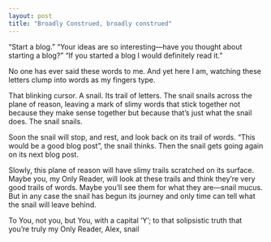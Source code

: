 ```yaml
---
layout: post
title: "Broadly Construed, broadly construed"
---
```

“Start a blog.” “Your ideas are so interesting—have you thought about starting a blog?” “If you started a blog I would definitely read it.”

No one has ever said these words to me. And yet here I am, watching these letters clump into words as my fingers type. 

That blinking cursor. A snail. Its trail of letters. The snail snails across the plane of reason, leaving a mark of slimy words that stick together not because they make sense together but because that’s just what the snail does. The snail snails. 

Soon the snail will stop, and rest, and look back on its trail of words. “This would be a good blog post”, the snail thinks. Then the snail gets going again on its next blog post. 

Slowly, this plane of reason will have slimy trails scratched on its surface. Maybe you, my Only Reader, will look at these trails and think they’re very good trails of words. Maybe you’ll see them for what they are—snail mucus. But in any case the snail has begun its journey and only time can tell what the snail will leave behind. 

To You, not you, but You, with a capital ‘Y’; to that solipsistic truth that you’re truly my Only Reader,
Alex, snail
